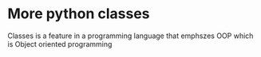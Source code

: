 # More python classes
Classes is a feature in a programming language that emphszes OOP which is Object oriented programming
